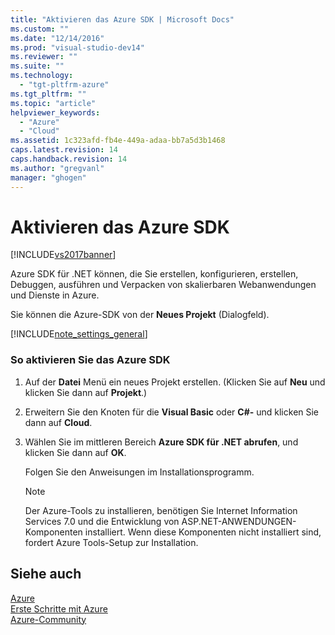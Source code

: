 ```yaml
---
title: "Aktivieren das Azure SDK | Microsoft Docs"
ms.custom: ""
ms.date: "12/14/2016"
ms.prod: "visual-studio-dev14"
ms.reviewer: ""
ms.suite: ""
ms.technology: 
  - "tgt-pltfrm-azure"
ms.tgt_pltfrm: ""
ms.topic: "article"
helpviewer_keywords: 
  - "Azure"
  - "Cloud"
ms.assetid: 1c323afd-fb4e-449a-adaa-bb7a5d3b1468
caps.latest.revision: 14
caps.handback.revision: 14
ms.author: "gregvanl"
manager: "ghogen"
---
```

# Aktivieren das Azure SDK
[!INCLUDE[vs2017banner](../code-quality/includes/vs2017banner.md)]

Azure SDK für .NET können, die Sie erstellen, konfigurieren, erstellen, Debuggen, ausführen und Verpacken von skalierbaren Webanwendungen und Dienste in Azure.  
  
 Sie können die Azure\-SDK von der **Neues Projekt** \(Dialogfeld\).  
  
 [!INCLUDE[note_settings_general](../data-tools/includes/note_settings_general_md.md)]  
  
### So aktivieren Sie das Azure SDK  
  
1.  Auf der **Datei** Menü ein neues Projekt erstellen. \(Klicken Sie auf **Neu** und klicken Sie dann auf **Projekt**.\)  
  
2.  Erweitern Sie den Knoten für die **Visual Basic** oder **C\#\-** und klicken Sie dann auf **Cloud**.  
  
3.  Wählen Sie im mittleren Bereich **Azure SDK für .NET abrufen**, und klicken Sie dann auf **OK**.  
  
     Folgen Sie den Anweisungen im Installationsprogramm.  
  
    > [!NOTE]
    >  Der Azure\-Tools zu installieren, benötigen Sie Internet Information Services 7.0 und die Entwicklung von ASP.NET\-ANWENDUNGEN\-Komponenten installiert. Wenn diese Komponenten nicht installiert sind, fordert Azure Tools\-Setup zur Installation.  
  
## Siehe auch  
 [Azure](http://go.microsoft.com/fwlink?LinkID=164788)   
 [Erste Schritte mit Azure](http://go.microsoft.com/fwlink?LinkID=159361)   
 [Azure\-Community](http://go.microsoft.com/fwlink?LinkID=159370)